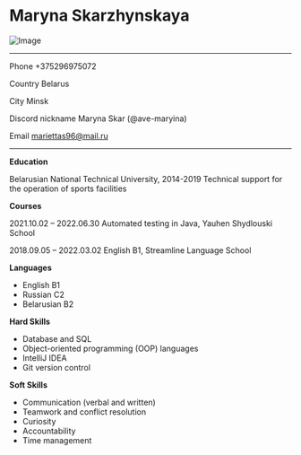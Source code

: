 # Maryna Skarzhynskaya

![Image](https://photo.png)

***


Phone +375296975072

Country Belarus

City Minsk

Discord nickname Maryna Skar (@ave-maryina)


Email mariettas96@mail.ru

***

**Education**

Belarusian National Technical University, 2014-2019
Technical support for the operation of sports facilities


**Courses**

2021.10.02 – 2022.06.30 Automated testing in Java, Yauhen Shydlouski School

2018.09.05 – 2022.03.02 English B1, Streamline Language School

**Languages**

* English B1
* Russian C2
* Belarusian B2

**Hard Skills**

* Database and SQL
* Object-oriented programming (OOP) languages
* IntelliJ IDEA
* Git version control

**Soft Skills**

* Communication (verbal and written)
* Teamwork and conflict resolution
* Curiosity
* Accountability
* Time management


